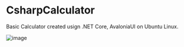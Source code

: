 # CsharpCalculator

Basic Calculator created usign .NET Core, AvaloniaUI on Ubuntu Linux.

![image](https://user-images.githubusercontent.com/56622131/142181647-dde16004-d3db-4cc9-b412-8e7f59328bf0.png)

